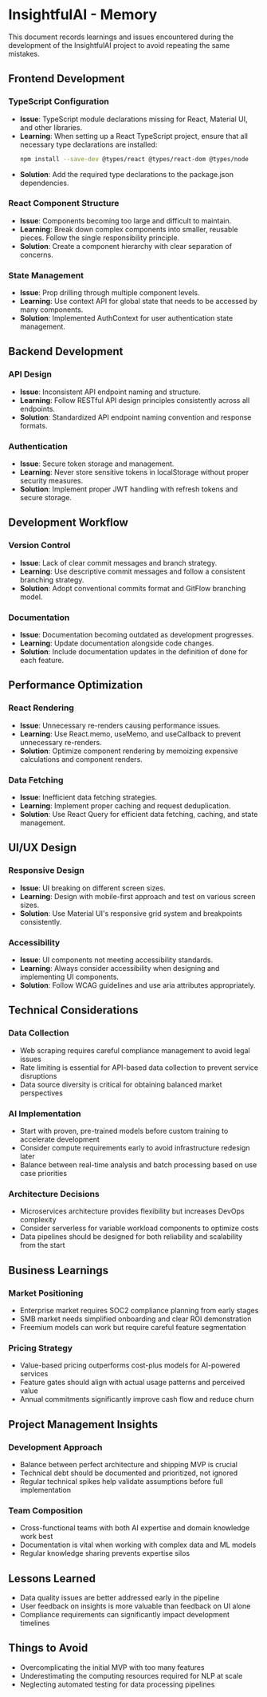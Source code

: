 # InsightfulAI - Memory

This document records learnings and issues encountered during the development of the InsightfulAI project to avoid repeating the same mistakes.

## Frontend Development

### TypeScript Configuration

- **Issue**: TypeScript module declarations missing for React, Material UI, and other libraries.
- **Learning**: When setting up a React TypeScript project, ensure that all necessary type declarations are installed:
  ```bash
  npm install --save-dev @types/react @types/react-dom @types/node
  ```
- **Solution**: Add the required type declarations to the package.json dependencies.

### React Component Structure

- **Issue**: Components becoming too large and difficult to maintain.
- **Learning**: Break down complex components into smaller, reusable pieces. Follow the single responsibility principle.
- **Solution**: Create a component hierarchy with clear separation of concerns.

### State Management

- **Issue**: Prop drilling through multiple component levels.
- **Learning**: Use context API for global state that needs to be accessed by many components.
- **Solution**: Implemented AuthContext for user authentication state management.

## Backend Development

### API Design

- **Issue**: Inconsistent API endpoint naming and structure.
- **Learning**: Follow RESTful API design principles consistently across all endpoints.
- **Solution**: Standardized API endpoint naming convention and response formats.

### Authentication

- **Issue**: Secure token storage and management.
- **Learning**: Never store sensitive tokens in localStorage without proper security measures.
- **Solution**: Implement proper JWT handling with refresh tokens and secure storage.

## Development Workflow

### Version Control

- **Issue**: Lack of clear commit messages and branch strategy.
- **Learning**: Use descriptive commit messages and follow a consistent branching strategy.
- **Solution**: Adopt conventional commits format and GitFlow branching model.

### Documentation

- **Issue**: Documentation becoming outdated as development progresses.
- **Learning**: Update documentation alongside code changes.
- **Solution**: Include documentation updates in the definition of done for each feature.

## Performance Optimization

### React Rendering

- **Issue**: Unnecessary re-renders causing performance issues.
- **Learning**: Use React.memo, useMemo, and useCallback to prevent unnecessary re-renders.
- **Solution**: Optimize component rendering by memoizing expensive calculations and component renders.

### Data Fetching

- **Issue**: Inefficient data fetching strategies.
- **Learning**: Implement proper caching and request deduplication.
- **Solution**: Use React Query for efficient data fetching, caching, and state management.

## UI/UX Design

### Responsive Design

- **Issue**: UI breaking on different screen sizes.
- **Learning**: Design with mobile-first approach and test on various screen sizes.
- **Solution**: Use Material UI's responsive grid system and breakpoints consistently.

### Accessibility

- **Issue**: UI components not meeting accessibility standards.
- **Learning**: Always consider accessibility when designing and implementing UI components.
- **Solution**: Follow WCAG guidelines and use aria attributes appropriately.

## Technical Considerations

### Data Collection
- Web scraping requires careful compliance management to avoid legal issues
- Rate limiting is essential for API-based data collection to prevent service disruptions
- Data source diversity is critical for obtaining balanced market perspectives

### AI Implementation
- Start with proven, pre-trained models before custom training to accelerate development
- Consider compute requirements early to avoid infrastructure redesign later
- Balance between real-time analysis and batch processing based on use case priorities

### Architecture Decisions
- Microservices architecture provides flexibility but increases DevOps complexity
- Consider serverless for variable workload components to optimize costs
- Data pipelines should be designed for both reliability and scalability from the start

## Business Learnings

### Market Positioning
- Enterprise market requires SOC2 compliance planning from early stages
- SMB market needs simplified onboarding and clear ROI demonstration
- Freemium models can work but require careful feature segmentation

### Pricing Strategy
- Value-based pricing outperforms cost-plus models for AI-powered services
- Feature gates should align with actual usage patterns and perceived value
- Annual commitments significantly improve cash flow and reduce churn

## Project Management Insights

### Development Approach
- Balance between perfect architecture and shipping MVP is crucial
- Technical debt should be documented and prioritized, not ignored
- Regular technical spikes help validate assumptions before full implementation

### Team Composition
- Cross-functional teams with both AI expertise and domain knowledge work best
- Documentation is vital when working with complex data and ML models
- Regular knowledge sharing prevents expertise silos

## Lessons Learned
- Data quality issues are better addressed early in the pipeline
- User feedback on insights is more valuable than feedback on UI alone
- Compliance requirements can significantly impact development timelines

## Things to Avoid
- Overcomplicating the initial MVP with too many features
- Underestimating the computing resources required for NLP at scale
- Neglecting automated testing for data processing pipelines 